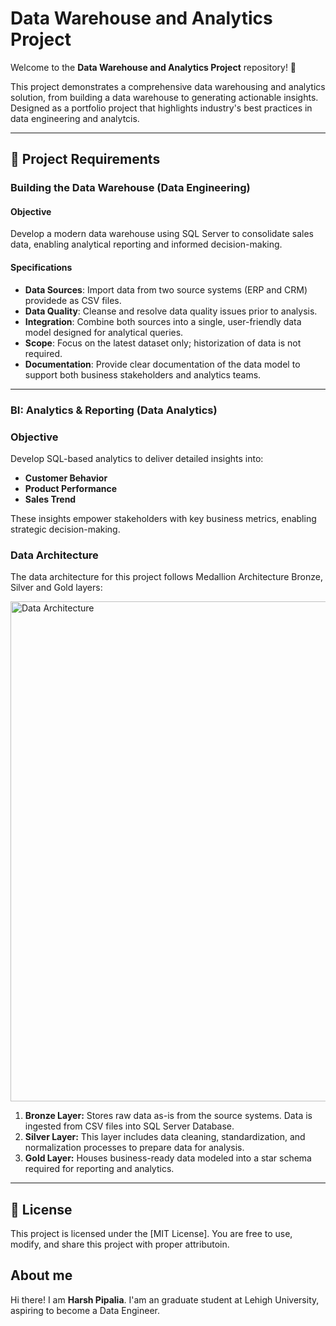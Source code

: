 # Data Warehouse and Analytics Project

Welcome to the **Data Warehouse and Analytics Project** repository! 🚀

This project demonstrates a comprehensive data warehousing and analytics solution, from building a data warehouse to generating actionable insights. Designed as a portfolio project that highlights industry's best practices in data engineering and analytcis.

---

## 🚀 Project Requirements

### Building the Data Warehouse (Data Engineering)

#### Objective
Develop a modern data warehouse using SQL Server to consolidate sales data, enabling analytical reporting and informed decision-making.

#### Specifications
- **Data Sources**: Import data from two source systems (ERP and CRM) providede as CSV files.
- **Data Quality**: Cleanse and resolve data quality issues prior to analysis.
- **Integration**: Combine both sources into a single, user-friendly data model designed for analytical queries.
- **Scope**: Focus on the latest dataset only; historization of data is not required.
- **Documentation**: Provide clear documentation of the data model to support both business stakeholders and analytics teams.

---

### BI: Analytics & Reporting (Data Analytics)

### Objective
Develop SQL-based analytics to deliver detailed insights into:
- **Customer Behavior**
- **Product Performance**
- **Sales Trend**

These insights empower stakeholders with key business metrics, enabling strategic decision-making.

### Data Architecture

The data architecture for this project follows Medallion Architecture Bronze, Silver and Gold layers:

<img width="1082" height="800" alt="Data Architecture" src="https://github.com/user-attachments/assets/0cff7b33-f552-47a2-b950-8113b0976701" />

1. **Bronze Layer:** Stores raw data as-is from the source systems. Data is ingested from CSV files into SQL Server Database.
2. **Silver Layer:** This layer includes data cleaning, standardization, and normalization processes to prepare data for analysis.
3. **Gold Layer:** Houses business-ready data modeled into a star schema required for reporting and analytics.

---

## 🔗 License

This project is licensed under the [MIT License]. You are free to use, modify, and share this project with proper attributoin.

## About me

Hi there! I am **Harsh Pipalia**. I'am an graduate student at Lehigh University, aspiring to become a Data Engineer.
